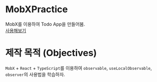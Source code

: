 # MobXPractice
MobX를 이용하여 Todo App을 만들어봄.   
[사용해보기](https://kuman514.github.io/MobXTodo/)

# 제작 목적 (Objectives)
`MobX` + `React` + `TypeScript`를 이용하여 `observable`, `useLocalObservable`, `observer`의 사용법을 학습하자.
